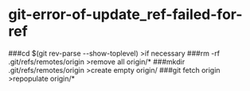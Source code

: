 # git-error-of-update_ref-failed-for-ref

###cd $(git rev-parse --show-toplevel) >if necessary
###rm -rf .git/refs/remotes/origin >remove all origin/*
###mkdir .git/refs/remotes/origin >create empty origin/
###git fetch origin >repopulate origin/*
